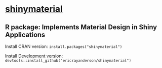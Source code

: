 # [shinymaterial](https://ericrayanderson.shinyapps.io/shinymaterial/)

## R package: Implements Material Design in Shiny Applications

Install CRAN version: `install.packages("shinymaterial")`

Install Development version: `devtools::install_github("ericrayanderson/shinymaterial")`
